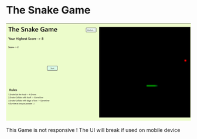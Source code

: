 # The Snake Game

![gameScreenshot](./images/image.png)

This Game is not responsive ! The UI will break if used on mobile device 
